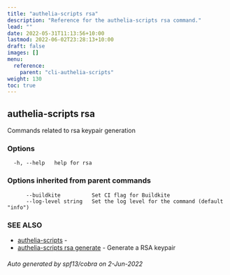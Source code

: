 ```yaml
---
title: "authelia-scripts rsa"
description: "Reference for the authelia-scripts rsa command."
lead: ""
date: 2022-05-31T11:13:56+10:00
lastmod: 2022-06-02T23:28:13+10:00
draft: false
images: []
menu:
  reference:
    parent: "cli-authelia-scripts"
weight: 130
toc: true
---
```


## authelia-scripts rsa

Commands related to rsa keypair generation

### Options

```
  -h, --help   help for rsa
```

### Options inherited from parent commands

```
      --buildkite          Set CI flag for Buildkite
      --log-level string   Set the log level for the command (default "info")
```

### SEE ALSO

* [authelia-scripts](authelia-scripts.md)	 - 
* [authelia-scripts rsa generate](authelia-scripts_rsa_generate.md)	 - Generate a RSA keypair

###### Auto generated by spf13/cobra on 2-Jun-2022
